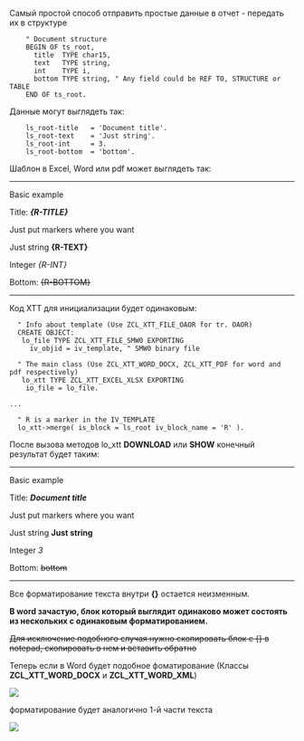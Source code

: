 Самый простой способ отправить простые данные в отчет - передать их в структуре
```abap
    " Document structure
    BEGIN OF ts_root,
      title  TYPE char15,
      text   TYPE string,
      int    TYPE i,
      bottom TYPE string, " Any field could be REF TO, STRUCTURE or TABLE
    END OF ts_root.
```

Данные могут выглядеть так:
```abap
    ls_root-title   = 'Document title'.
    ls_root-text    = 'Just string'.
    ls_root-int     = 3.
    ls_root-bottom  = 'bottom'.
```

Шаблон в Excel, Word или pdf может выглядеть так:

***
Basic example

Title: **_{R-TITLE}_**

Just put markers where you want

Just string    **{R-TEXT}**

Integer        _{R-INT}_

Bottom: ~~{R-BOTTOM}~~

***

Код XTT для инициализации будет одинаковым:
```abap
  " Info about template (Use ZCL_XTT_FILE_OAOR for tr. OAOR)
  CREATE OBJECT:
   lo_file TYPE ZCL_XTT_FILE_SMW0 EXPORTING
     iv_objid = iv_template, " SMW0 binary file

  " The main class (Use ZCL_XTT_WORD_DOCX, ZCL_XTT_PDF for word and pdf respectively)
   lo_xtt TYPE ZCL_XTT_EXCEL_XLSX EXPORTING
    io_file = lo_file.

...

  " R is a marker in the IV_TEMPLATE
  lo_xtt->merge( is_block = ls_root iv_block_name = 'R' ).
```

После вызова методов lo_xtt **DOWNLOAD** или **SHOW** конечный результат будет таким:

***
Basic example

Title: **_Document title_**

Just put markers where you want

Just string    **Just string**

Integer        _3_

Bottom: ~~bottom~~
***

Все форматирование текста внутри **{}** остается неизменным.

**В word зачастую, блок который выглядит одинаково может состоять из нескольких с одинаковым форматированием.**

~~Для исключение подобного случая нужно скопировать блок с {} в notepad, скопировать в нем и вставить обратно~~

Теперь если в Word будет подобное фоматирование (Классы **ZCL_XTT_WORD_DOCX** и **ZCL_XTT_WORD_XML**)

![](https://raw.githubusercontent.com/wiki/bizhuka/xtt/img/01_word_part_text.png)

форматирование будет аналогично 1-й части текста

![](https://raw.githubusercontent.com/wiki/bizhuka/xtt/img/01_word_part_text_f.png)